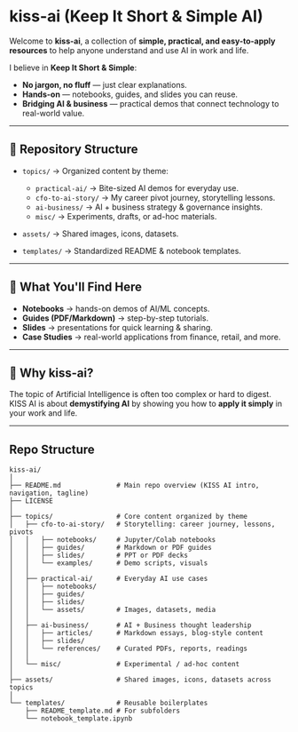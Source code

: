 # kiss-ai (Keep It Short & Simple AI)

Welcome to **kiss-ai**, a collection of **simple, practical, and easy-to-apply resources** 
to help anyone understand and use AI in work and life.

I believe in **Keep It Short & Simple**:
- **No jargon, no fluff** — just clear explanations.  
- **Hands-on** — notebooks, guides, and slides you can reuse.  
- **Bridging AI & business** — practical demos that connect technology to real-world value.  

---

## 📂 Repository Structure

- `topics/` → Organized content by theme:
  - `practical-ai/` → Bite-sized AI demos for everyday use. 
  - `cfo-to-ai-story/` → My career pivot journey, storytelling lessons.  
  - `ai-business/` → AI + business strategy & governance insights.  
  - `misc/` → Experiments, drafts, or ad-hoc materials.  

- `assets/` → Shared images, icons, datasets.  
- `templates/` → Standardized README & notebook templates.  

---

## 🎯 What You'll Find Here
- **Notebooks** → hands-on demos of AI/ML concepts.  
- **Guides (PDF/Markdown)** → step-by-step tutorials.  
- **Slides** → presentations for quick learning & sharing.  
- **Case Studies** → real-world applications from finance, retail, and more.  

---

## 🚀 Why kiss-ai?
The topic of Artificial Intelligence is often too complex or hard to digest.  
KISS AI is about **demystifying AI** by showing you how to **apply it simply** in your work and life.

---

## Repo Structure

```
kiss-ai/
│
├── README.md              # Main repo overview (KISS AI intro, navigation, tagline)
├── LICENSE
│
├── topics/                # Core content organized by theme
│   ├── cfo-to-ai-story/   # Storytelling: career journey, lessons, pivots
│   │   ├── notebooks/     # Jupyter/Colab notebooks
│   │   ├── guides/        # Markdown or PDF guides
│   │   ├── slides/        # PPT or PDF decks
│   │   └── examples/      # Demo scripts, visuals
│   │
│   ├── practical-ai/      # Everyday AI use cases
│   │   ├── notebooks/
│   │   ├── guides/
│   │   ├── slides/
│   │   └── assets/        # Images, datasets, media
│   │
│   ├── ai-business/       # AI + Business thought leadership
│   │   ├── articles/      # Markdown essays, blog-style content
│   │   ├── slides/
│   │   └── references/    # Curated PDFs, reports, readings
│   │
│   └── misc/              # Experimental / ad-hoc content
│
├── assets/                # Shared images, icons, datasets across topics
│
└── templates/             # Reusable boilerplates
    ├── README_template.md # For subfolders
    └── notebook_template.ipynb
```